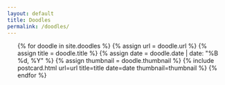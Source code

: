 ```yaml
---
layout: default
title: Doodles
permalink: /doodles/
---
```


<ul class="post-list">
  {% for doodle in site.doodles %}
    {% assign url = doodle.url %}
    {% assign title = doodle.title %}
    {% assign date = doodle.date | date: "%B %d, %Y" %}
    {% assign thumbnail = doodle.thumbnail %}
    {% include postcard.html
      url=url
      title=title
      date=date
      thumbnail=thumbnail
    %}
  {% endfor %}
</ul>